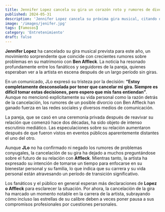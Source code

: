 ```yaml
---
title: Jennifer Lopez cancela su gira un corazón roto y rumores de divorcio
published: 2024-05-31
description: 'Jennifer Lopez cancela su próxima gira musical, citando desconsuelo personal entre especulaciones de problemas conyugales con Ben Affleck'
image: '/images/jenifer.jpg'
tags: [Famosos]
category: 'Entretenimiento'
draft: false 
---
```

**Jennifer Lopez** ha cancelado su gira musical prevista para este año, un movimiento sorprendente que coincide con crecientes rumores sobre problemas en su matrimonio con **Ben Affleck**. La noticia ha resonado profundamente entre los fanáticos y seguidores de la pareja, quienes esperaban ver a la artista en escena después de un largo período sin giras.

En un comunicado, JLo expresó su tristeza por la decisión: **“Estoy completamente desconsolada por tener que cancelar mi gira. Siempre es difícil tomar estas decisiones, pero espero que mis fans entiendan”**. Aunque no mencionó explícitamente su vida personal como la razón detrás de la cancelación, los rumores de un posible divorcio con Ben Affleck han ganado fuerza en las redes sociales y diversos medios de comunicación.

La pareja, que se casó en una ceremonia privada después de reavivar su relación que comenzó hace dos décadas, ha sido objeto de intenso escrutinio mediático. Las especulaciones sobre su relación aumentaron después de que fueron vistos en eventos públicos aparentemente distantes el uno del otro.

Aunque **JLo** no ha confirmado ni negado los rumores de problemas conyugales, la cancelación de su gira ha dejado a muchos preguntándose sobre el futuro de su relación con **Affleck**. Mientras tanto, la artista ha expresado su intención de tomarse un tiempo para enfocarse en su bienestar personal y su familia, lo que indica que su carrera y su vida personal están atravesando un período de transición significativo.

Los fanáticos y el público en general esperan más declaraciones de **Lopez o Affleck** para esclarecer la situación. Por ahora, la cancelación de la gira ha marcado un momento notable en la carrera de la artista, subrayando cómo incluso las estrellas de su calibre deben a veces poner pausa a sus compromisos profesionales por cuestiones personales.
